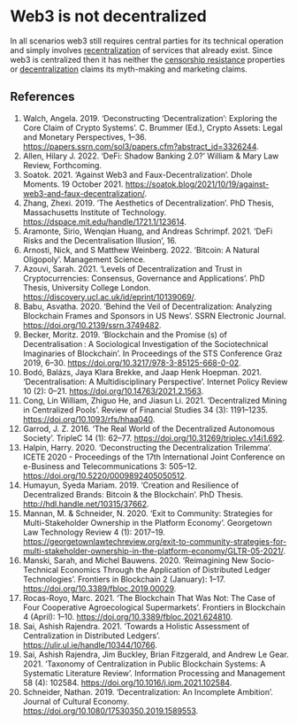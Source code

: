 # Web3 is not decentralized
In all scenarios web3 still requires central parties for its technical operation and simply involves [recentralization](../concepts/recentralization.md) of services that already exist. Since web3 is centralized then it has neither the [censorship resistance](../concepts/censorship-resistence.md) properties or [decentralization](../concepts/decentralization.md) claims its myth-making and marketing claims.

## References
1. Walch, Angela. 2019. ‘Deconstructing ‘Decentralization’: Exploring the Core Claim of Crypto Systems’. C. Brummer (Ed.), Crypto Assets: Legal and Monetary Perspectives, 1–36. https://papers.ssrn.com/sol3/papers.cfm?abstract_id=3326244.
1. Allen, Hilary J. 2022. ‘DeFi: Shadow Banking 2.0?’ William & Mary Law Review, Forthcoming.
1. Soatok. 2021. ‘Against Web3 and Faux-Decentralization’. Dhole Moments. 19 October 2021. https://soatok.blog/2021/10/19/against-web3-and-faux-decentralization/.
1. Zhang, Zhexi. 2019. ‘The Aesthetics of Decentralization’. PhD Thesis, Massachusetts Institute of Technology. https://dspace.mit.edu/handle/1721.1/123614.
1. Aramonte, Sirio, Wenqian Huang, and Andreas Schrimpf. 2021. ‘DeFi Risks and the Decentralisation Illusion’, 16.
1. Arnosti, Nick, and S Matthew Weinberg. 2022. ‘Bitcoin: A Natural Oligopoly’. Management Science.
1. Azouvi, Sarah. 2021. ‘Levels of Decentralization and Trust in Cryptocurrencies: Consensus, Governance and Applications’. PhD Thesis, University College London. https://discovery.ucl.ac.uk/id/eprint/10139069/.
1. Babu, Asvatha. 2020. ‘Behind the Veil of Decentralization: Analyzing Blockchain Frames and Sponsors in US News’. SSRN Electronic Journal. https://doi.org/10.2139/ssrn.3749482.
1. Becker, Moritz. 2019. ‘Blockchain and the Promise (s) of Decentralisation : A Sociological Investigation of the Sociotechnical Imaginaries of Blockchain’. In Proceedings of the STS Conference Graz 2019, 6–30. https://doi.org/10.3217/978-3-85125-668-0-02.
1. Bodó, Balázs, Jaya Klara Brekke, and Jaap Henk Hoepman. 2021. ‘Decentralisation: A Multidisciplinary Perspective’. Internet Policy Review 10 (2): 0–21. https://doi.org/10.14763/2021.2.1563.
1. Cong, Lin William, Zhiguo He, and Jiasun Li. 2021. ‘Decentralized Mining in Centralized Pools’. Review of Financial Studies 34 (3): 1191–1235. https://doi.org/10.1093/rfs/hhaa040.
1. Garrod, J. Z. 2016. ‘The Real World of the Decentralized Autonomous Society’. TripleC 14 (1): 62–77. https://doi.org/10.31269/triplec.v14i1.692.
1. Halpin, Harry. 2020. ‘Deconstructing the Decentralization Trilemma’. ICETE 2020 - Proceedings of the 17th International Joint Conference on e-Business and Telecommunications 3: 505–12. https://doi.org/10.5220/0009892405050512.
1. Humayun, Syeda Mariam. 2019. ‘Creation and Resilience of Decentralized Brands: Bitcoin & the Blockchain’. PhD Thesis. http://hdl.handle.net/10315/37662.
1. Mannan, M. & Schneider, N. 2020. ‘Exit to Community: Strategies for Multi-Stakeholder Ownership in the Platform Economy’. Georgetown Law Technology Review 4 (1): 2017–19. https://georgetownlawtechreview.org/exit-to-community-strategies-for-multi-stakeholder-ownership-in-the-platform-economy/GLTR-05-2021/.
1. Manski, Sarah, and Michel Bauwens. 2020. ‘Reimagining New Socio-Technical Economics Through the Application of Distributed Ledger Technologies’. Frontiers in Blockchain 2 (January): 1–17. https://doi.org/10.3389/fbloc.2019.00029.
1. Rocas-Royo, Marc. 2021. ‘The Blockchain That Was Not: The Case of Four Cooperative Agroecological Supermarkets’. Frontiers in Blockchain 4 (April): 1–10. https://doi.org/10.3389/fbloc.2021.624810.
1. Sai, Ashish Rajendra. 2021. ‘Towards a Holistic Assessment of Centralization in Distributed Ledgers’. https://ulir.ul.ie/handle/10344/10766.
1. Sai, Ashish Rajendra, Jim Buckley, Brian Fitzgerald, and Andrew Le Gear. 2021. ‘Taxonomy of Centralization in Public Blockchain Systems: A Systematic Literature Review’. Information Processing and Management 58 (4): 102584. https://doi.org/10.1016/j.ipm.2021.102584.
1. Schneider, Nathan. 2019. ‘Decentralization: An Incomplete Ambition’. Journal of Cultural Economy. https://doi.org/10.1080/17530350.2019.1589553.